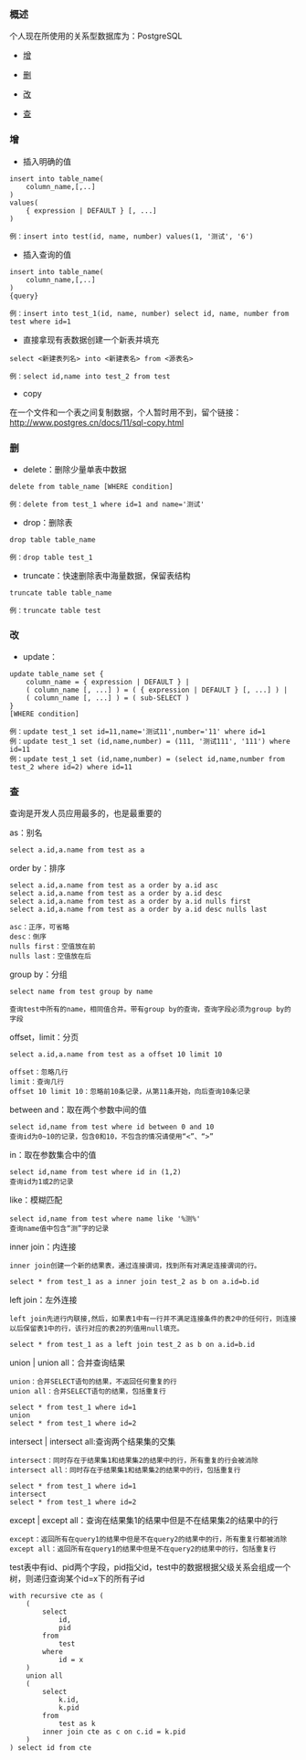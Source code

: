### 概述

个人现在所使用的关系型数据库为：PostgreSQL

+ [增](#增)

+ [删](#删)

+ [改](#改)

+ [查](#查)

### 增

+ 插入明确的值

```
insert into table_name(
    column_name,[,..]
) 
values(
    { expression | DEFAULT } [, ...]
)

例：insert into test(id, name, number) values(1, '测试', '6')
```

+ 插入查询的值

```
insert into table_name(
    column_name,[,..]
)
{query}

例：insert into test_1(id, name, number) select id, name, number from test where id=1
```

+ 直接拿现有表数据创建一个新表并填充

```
select <新建表列名> into <新建表名> from <源表名>
 
例：select id,name into test_2 from test
```

+ copy

在一个文件和一个表之间复制数据，个人暂时用不到，留个链接：http://www.postgres.cn/docs/11/sql-copy.html

### 删

+ delete：删除少量单表中数据

```
delete from table_name [WHERE condition]

例：delete from test_1 where id=1 and name='测试'
```

+ drop：删除表

```
drop table table_name

例：drop table test_1
```

+ truncate：快速删除表中海量数据，保留表结构

```
truncate table table_name

例：truncate table test
```

### 改

+ update：
```
update table_name set { 
    column_name = { expression | DEFAULT } |
    ( column_name [, ...] ) = ( { expression | DEFAULT } [, ...] ) |
    ( column_name [, ...] ) = ( sub-SELECT )
}
[WHERE condition]

例：update test_1 set id=11,name='测试11',number='11' where id=1
例：update test_1 set (id,name,number) = (111, '测试111', '111') where id=11
例：update test_1 set (id,name,number) = (select id,name,number from test_2 where id=2) where id=11
```

### 查

查询是开发人员应用最多的，也是最重要的

as：别名
```
select a.id,a.name from test as a
```

order by：排序
```
select a.id,a.name from test as a order by a.id asc
select a.id,a.name from test as a order by a.id desc
select a.id,a.name from test as a order by a.id nulls first
select a.id,a.name from test as a order by a.id desc nulls last 

asc：正序，可省略
desc：倒序
nulls first：空值放在前
nulls last：空值放在后
```

group by：分组
```
select name from test group by name

查询test中所有的name，相同值合并。带有group by的查询，查询字段必须为group by的字段
```

offset，limit：分页
```
select a.id,a.name from test as a offset 10 limit 10

offset：忽略几行
limit：查询几行
offset 10 limit 10：忽略前10条记录，从第11条开始，向后查询10条记录
```

between and：取在两个参数中间的值
```
select id,name from test where id between 0 and 10
查询id为0~10的记录，包含0和10，不包含的情况请使用“<”、“>”
```

in：取在参数集合中的值
```
select id,name from test where id in (1,2)
查询id为1或2的记录
```

like：模糊匹配
```
select id,name from test where name like '%测%'
查询name值中包含“测”字的记录
```

inner join：内连接
```
inner join创建一个新的结果表，通过连接谓词，找到所有对满足连接谓词的行。

select * from test_1 as a inner join test_2 as b on a.id=b.id
```

left join：左外连接
```
left join先进行内联接,然后，如果表1中有一行并不满足连接条件的表2中的任何行，则连接以后保留表1中的行，该行对应的表2的列值用null填充。

select * from test_1 as a left join test_2 as b on a.id=b.id
```

union | union all：合并查询结果
```
union：合并SELECT语句的结果，不返回任何重复的行
union all：合并SELECT语句的结果，包括重复行

select * from test_1 where id=1
union
select * from test_1 where id=2
```

intersect | intersect all:查询两个结果集的交集
```
intersect：同时存在于结果集1和结果集2的结果中的行，所有重复的行会被消除
intersect all：同时存在于结果集1和结果集2的结果中的行，包括重复行

select * from test_1 where id=1
intersect
select * from test_1 where id=2
```

except | except all：查询在结果集1的结果中但是不在结果集2的结果中的行
```
except：返回所有在query1的结果中但是不在query2的结果中的行，所有重复行都被消除
except all：返回所有在query1的结果中但是不在query2的结果中的行，包括重复行
```

test表中有id、pid两个字段，pid指父id，test中的数据根据父级关系会组成一个树，则递归查询某个id=x下的所有子id
```
with recursive cte as (
    (
        select
            id,
            pid
        from
            test
        where
            id = x
    )
    union all
    (
        select
            k.id,
            k.pid
        from
            test as k
        inner join cte as c on c.id = k.pid
    )
) select id from cte
```

